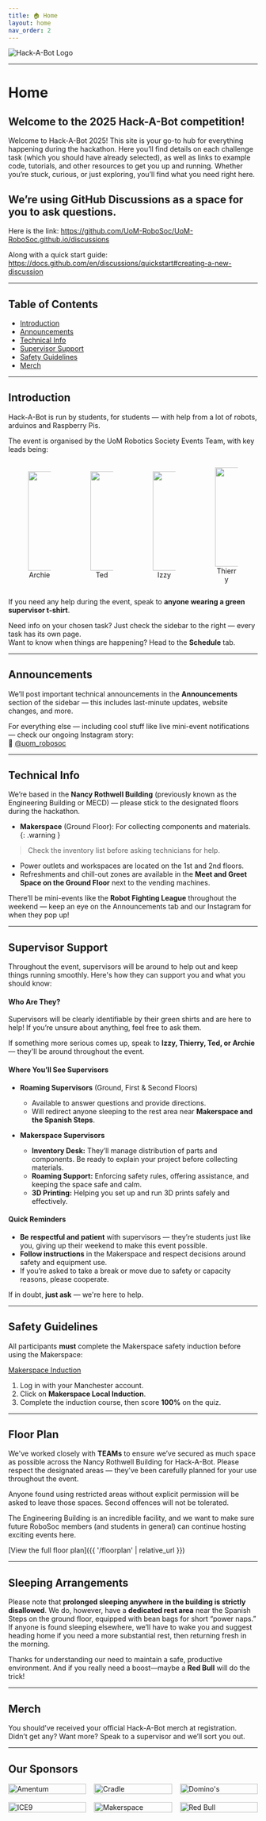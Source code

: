 ```yaml
---
title: 🏠 Home
layout: home
nav_order: 2
---
```


![Hack-A-Bot Logo](assets/images/hack-logo.png)

---

# Home

## Welcome to the 2025 Hack-A-Bot competition!

Welcome to Hack-A-Bot 2025! This site is your go-to hub for everything happening during the hackathon. Here you’ll find details on each challenge task (which you should have already selected), as well as links to example code, tutorials, and other resources to get you up and running. Whether you’re stuck, curious, or just exploring, you’ll find what you need right here.

## We’re using GitHub Discussions as a space for you to ask questions.

Here is the link:
https://github.com/UoM-RoboSoc/UoM-RoboSoc.github.io/discussions

Along with a quick start guide:
https://docs.github.com/en/discussions/quickstart#creating-a-new-discussion

---

## Table of Contents

- [Introduction](#introduction)
- [Announcements](#announcements)
- [Technical Info](#technical-info)
- [Supervisor Support](#supervisor-support)
- [Safety Guidelines](#safety-guidelines)
- [Merch](#merch)

---

## Introduction

Hack-A-Bot is run by students, for students — with help from a lot of robots, arduinos and Raspberry Pis.

The event is organised by the UoM Robotics Society Events Team, with key leads being:

<div style="display: flex; justify-content: space-around; align-items: center;">
  <figure style="text-align: center; width: 150px; overflow: hidden;">
    <img src="assets/images/organisers/archie.png" style="height: 200px; width: auto; object-fit: cover; display: block;" />
    <figcaption>Archie</figcaption>
  </figure>
  <figure style="text-align: center; width: 150px; overflow: hidden;">
    <img src="assets/images/organisers/ted.jpg" style="height: 200px; width: auto; object-fit: cover; display: block;" />
    <figcaption>Ted</figcaption>
  </figure>
  <figure style="text-align: center; width: 150px; overflow: hidden;">
    <img src="assets/images/organisers/izzy.png" style="height: 200px; width: auto; object-fit: cover; display: block;" />
    <figcaption>Izzy</figcaption>
  </figure>
  <figure style="text-align: center; width: 150px; overflow: hidden;">
    <img src="assets/images/organisers/thierry.jpg" style="height: 200px; width: auto; object-fit: cover; display: block;" />
    <figcaption>Thierry</figcaption>
  </figure>
</div>

If you need any help during the event, speak to **anyone wearing a green supervisor t-shirt**.

Need info on your chosen task? Just check the sidebar to the right — every task has its own page.  
Want to know when things are happening? Head to the **Schedule** tab.

---

## Announcements

We’ll post important technical announcements in the **Announcements** section of the sidebar — this includes last-minute updates, website changes, and more.

For everything else — including cool stuff like live mini-event notifications — check our ongoing Instagram story:  
📱 [@uom_robosoc](https://instagram.com/uom_robosoc)

---

## Technical Info

We’re based in the **Nancy Rothwell Building** (previously known as the Engineering Building or MECD) — please stick to the designated floors during the hackathon.

- **Makerspace** (Ground Floor): For collecting components and materials.  
  {: .warning }
 > Check the inventory list before asking technicians for help.
- Power outlets and workspaces are located on the 1st and 2nd floors.
- Refreshments and chill-out zones are available in the **Meet and Greet Space on the Ground Floor** next to the vending machines.

There’ll be mini-events like the **Robot Fighting League** throughout the weekend — keep an eye on the Announcements tab and our Instagram for when they pop up!

---

## Supervisor Support

Throughout the event, supervisors will be around to help out and keep things running smoothly. Here's how they can support you and what you should know:

#### Who Are They?

Supervisors will be clearly identifiable by their green shirts and are here to help! If you’re unsure about anything, feel free to ask them.

If something more serious comes up, speak to **Izzy, Thierry, Ted, or Archie** — they'll be around throughout the event.

#### Where You’ll See Supervisors

- **Roaming Supervisors** (Ground, First & Second Floors)  
  - Available to answer questions and provide directions.
  - Will redirect anyone sleeping to the rest area near **Makerspace and the Spanish Steps**.

- **Makerspace Supervisors**  
  - **Inventory Desk:** They’ll manage distribution of parts and components. Be ready to explain your project before collecting materials.  
  - **Roaming Support:** Enforcing safety rules, offering assistance, and keeping the space safe and calm.  
  - **3D Printing:** Helping you set up and run 3D prints safely and effectively.

#### Quick Reminders

- **Be respectful and patient** with supervisors — they’re students just like you, giving up their weekend to make this event possible.
- **Follow instructions** in the Makerspace and respect decisions around safety and equipment use.
- If you’re asked to take a break or move due to safety or capacity reasons, please cooperate.

If in doubt, **just ask** — we're here to help.

---

## Safety Guidelines

All participants **must** complete the Makerspace safety induction before using the Makerspace:

[Makerspace Induction](https://online.manchester.ac.uk/webapps/blackboard/content/listContentEditable.jsp?content_id=_14584806_1&course_id=_75608_1&mode=reset)

1. Log in with your Manchester account.  
2. Click on **Makerspace Local Induction**.  
3. Complete the induction course, then score **100%** on the quiz.

---

## Floor Plan

We've worked closely with **TEAMs** to ensure we’ve secured as much space as possible across the Nancy Rothwell Building for Hack-A-Bot. Please respect the designated areas — they’ve been carefully planned for your use throughout the event.

Anyone found using restricted areas without explicit permission will be asked to leave those spaces. Second offences will not be tolerated.

The Engineering Building is an incredible facility, and we want to make sure future RoboSoc members (and students in general) can continue hosting exciting events here.

[View the full floor plan]({{ '/floorplan' | relative_url }})

---

## Sleeping Arrangements

Please note that **prolonged sleeping anywhere in the building is strictly disallowed**. We do, however, have a **dedicated rest area** near the Spanish Steps on the ground floor, equipped with bean bags for short “power naps.” If anyone is found sleeping elsewhere, we’ll have to wake you and suggest heading home if you need a more substantial rest, then returning fresh in the morning.

Thanks for understanding our need to maintain a safe, productive environment. And if you really need a boost—maybe a **Red Bull** will do the trick!

---

## Merch

You should’ve received your official Hack-A-Bot merch at registration.  
Didn’t get any? Want more? Speak to a supervisor and we’ll sort you out.

---

<style>
  .logo-grid {
    /* Creates a responsive grid that auto-fills each row with equal-width tiles */
    display: grid;
    grid-template-columns: repeat(auto-fill, minmax(150px, 1fr));
    gap: 1rem; /* space between logos */
    margin-bottom: 2rem;
    justify-items: center; /* center each logo in its cell */
    align-items: center;
  }

  .logo-grid img {
    /* Ensure logos don’t overflow their grid cell */
    width: 100%;
    height: auto;
    object-fit: contain; 
  }
</style>

## Our Sponsors

<div class="logo-grid">
  <img src="{{ '/assets/images/sponsor-logos/amentum-logo.png' | relative_url }}" alt="Amentum" />
  <img src="{{ '/assets/images/sponsor-logos/cradle-logo.png' | relative_url }}" alt="Cradle" />
  <img src="{{ '/assets/images/sponsor-logos/dominos-logo.png' | relative_url }}" alt="Domino's" />
  <img src="{{ '/assets/images/sponsor-logos/ice9-logo.png' | relative_url }}" alt="ICE9" />
  <img src="{{ '/assets/images/sponsor-logos/makerspace-logo.png' | relative_url }}" alt="Makerspace" />
  <img src="{{ '/assets/images/sponsor-logos/redbull-logo.jpg.png' | relative_url }}" alt="Red Bull" />
</div>
